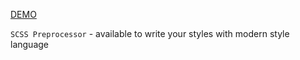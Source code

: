 [DEMO]('https://innapogrebna.github.io/react-redux_quiz/')

`SCSS Preprocessor` - available to write your styles with modern style language
